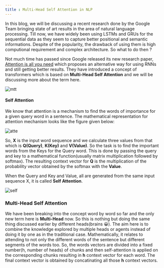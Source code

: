 ```yaml
---
title : Multi-Head Self Attention in NLP
---
```


In this blog, we will be discussing a recent research done by the Google Team bringing state of art results in the area of natural language processing. Till now, we have widely been using LSTMs and GRUs for the sequential data as they seem to capture better positional and semantic informations. Despite of the popularity, the drawback of using them is high computional requirement and complex architecture. So what to do then ?

Not much time has passed since Google released its new research paper, [Attention is all you need](https://arxiv.org/abs/1706.03762) which proposes an alternative way for using RNNs and still getting better results. They have introduced a concept of transformers which is based on **Multi-Head Self Attention** and we will be discussing more about the term here.

![mtt](https://miro.medium.com/max/437/1*5h3HHJh7kgezyOdTcRZc0A.png)


#### Self Attention
We know that attention is a mechanism to find the words of importance for a given query word in a sentence. The mathematical representation for attention mechanism looks like the figure given below:

![atte](https://miro.medium.com/max/469/1*GsLQLch51d7excmuAi4UzQ.png)

So, **X** is the input word sequence and we calculate three values from that which is **Q(Query)**, **K(Key)** and **V(Value)**. So the task is to find the important words from the Keys for the Query word. This is done by passing the query and key to a mathematical function(usually matrix multiplication followed by softmax). The resulting context vector for **Q** is the multiplication of the probability vector obtained by the softmax with the **Value**. 

When the Query and Key and Value, all are generated from the same input sequence X, it is called **Self Attention**. 

![self](https://uploads-ssl.webflow.com/5d97a4cbfecfcd70873a37d1/5daa9f120d705b66e57ee953_aiayn%20self%20attention%20mechanism%20-%20umaneo-FR.svg)


### Multi-Head Self Attention

We have been breaking into the concept word by word so far and the only new term here is **Multi-Head** now. So this is nothing but doing the same thing discussed earlier by different heads(brains 😀). The aim here is to combine the knowledge explored by multiple heads or agents instead of doing it by one as in the traditional case. Mathematically, it relates to attending to not only the different words of the sentence but different segments of the words too. So, the words vectors are divided into a fixed number(h, number of heads) of chunks and then self-attention is applied on the corresponding chunks resulting in **h** context vector for each word. The final context vector is obtained by concatinating all those **h** context vectors.



